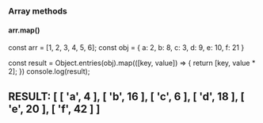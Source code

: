 ### Array methods
#### arr.map()

const arr = [1, 2, 3, 4, 5, 6];
const obj = {
    a: 2,
    b: 8,
    c: 3,
    d: 9,
    e: 10,
    f: 21
}

const result = Object.entries(obj).map(([key, value]) => {
    return [key, value * 2];
})
console.log(result);

RESULT:
[
    [ 'a', 4 ],
    [ 'b', 16 ],
    [ 'c', 6 ],
    [ 'd', 18 ],
    [ 'e', 20 ],
    [ 'f', 42 ]
  ]
---
